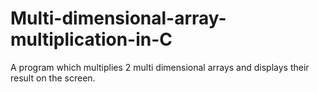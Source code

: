 # Multi-dimensional-array-multiplication-in-C

A program which multiplies 2 multi dimensional arrays and displays their result on the screen.
